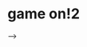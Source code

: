 # game on!2

<!-- For today's assignment submission, please share your game up to this point! Hopefully you've got a character and some interactions happening!

And in today's videos, I'm going to keep going with my Mario game and introduce, first, some bad guys, and then talk demonstrate detecting collisions.

Keep working over the weekend! Don't be afraid to reach out if you need some help. See you next week. -->

<!--
# enemy mine

"Today we'll look at some foolproof ways to make enemies. Fun, right? "

Today we talked about this concept of an enemy. Or, as I've said in the project description, foils. Which is to say, things that push back against our sense of self.

What we're really talking about is an 'other', or, another. We're talking about people and experiences that change us.

I'm inclined to follow people like Octavia Butler in viewing the 'other' as an opportunity to learn, grow, change and adapt.

And perhaps the biggest enemy is just, time. As in, we never have enough of it, unless we have too much of it.

In that super stupid landscape game that we looked at in the landscape excercise, as in many games (and in university courses, and jobs, and life itself!), we have a certain amount of time to do something and if we don't succeed in doing the thing in the right amount of time, then the game is over.

We often times want to show that time on the screen. So let's talk first about that.

Here's a little [sketch](https://editor.p5js.org/socalledsound/sketches/z7pFgr9AC) that does that, and only that. It counts down the time and shows it on the screen. It's a version of the code that runs the countdown timer in the landscape game. I could definitely do this with fewer variables, but I think more variables makes it maybe easier to see exactly what's going on?

In setup I use a function called millis(), which gets the current time in milliseconds

```
 timeStarted = millis();

```

Then, in the draw loop, I can get the current time and calculate elapsed and remaining time from that:

```

  //get the current time
  currentTime = millis();
  timeElapsed = currentTime - timeStarted;
  timeLeft = timeToCompleteLevel - timeElapsed

```

If the time is running out, let the player know:

```
  //if less than 5 seconds, change text color to red
  if(timeLeft < 5000){
    fill(255, 0, 0);
  } else {
    fill(0)
  }

```

And if time runs out, get rid of the timer and draw a game over screen. Otherwise, keep drawing the time left on the screen:

```
  if(timeLeft <= 0){
    background(0);
    fill(255);
    text('game over', 200, 200);

  } else {
      //convert the output of millis to a nicer format, check the console
  console.log(timeLeft);
  timeLeft = millisToMinutesAndSeconds(timeLeft)
  console.log(timeLeft);
  text(timeLeft, 200, 200)
  }
```

You can see I also use a helper function that converts the time to a more readable format.

```
//just a helper function to help show the time remaining in a nice format
function millisToMinutesAndSeconds(millis) {
const minutes = Math.floor(millis / 60000);
console.log(millis);
const seconds = ((millis % 60000) / 1000).toFixed(0);
return (seconds == 60 ? (minutes+1) + ":00" : minutes + ":" + (seconds < 10 ? "0" : "") + seconds);
}
```

This is actually some code that someone else wrote. First we divide millis by 60000, which is the number of milliseconds in an hour. Then we use the modulo from last class to get what's left after we get the hours. Make sense? And we divide that by 1000, rounding it off so we throw away any extra milliseconds.

The last line is maybe the most confusing. It's a super nice syntax for writing a conditional statement that is much shorter and clearer in some cases. It basically says

```
if(seconds == 60){
    //add one to minutes and return a string that displays the number of minutes and :00
} else {
    //return the number of minutes and
    if(seconds < 10){
        //return zero and then the number of seconds
        else{
            // return the number of seconds
        }
    }
}

```

It's called a ternary expression and it's kind of confusing at first, but once you get it, you find yourself using it ALL THE TIME.

But the great part also, is, you don't really have to understand what's going on here to use a function like that! You can just use it. Feed in millis, get back minutes:seconds.

# collision

Ok, so time is one part of the socalled enemy in this game, which, really, is more like desire than a traditional enemy, right? Now, this game is super boring, mostly because there isn't much to figure out. It's like a super simple puzzle.

But it does have another element that is common to many games, that I want to explore in a little more detail right now, which is collision detection.

Now first of all, I'm going to say that what we discuss here will be giving short time to a pretty complext topic. My first example was just sort of generally colluding, and in future examples we'll use the p5.play library. But you can get much more precise if you check individual points or vertices against each other, and that's generally how 'real' collision detection works. The math can get a little hairy, but it's kind of neat. If you want to take a look at what that looks like, here's an [example](https://editor.p5js.org/socalledsound/sketches/X_slFU6DU) that checks a collision between a pentagon and a complex polygon and [here](https://editor.p5js.org/socalledsound/sketches/3wNZL0zts) is one for a line/point collision. I ported both from an excellent online book called [collision detection](http://www.jeffreythompson.org/collision-detection/table_of_contents.php). The online examples are in processing, but porting the ideas to p5 is pretty straightforward as we've discussed before, and mostly has to do with changing the variables so that they aren't typed. More challenging is understanding the math involved, particularly if you're not already familiar with vectors and trigonometry. Again, as so often, I recommend Daniel Shiffman's really amazing [nature of code](https://natureofcode.com/book/chapter-1-vectors/) if you want to get deeper with this stuff! Chapter 1 dives right into vectors, and he presents the material in a really approachable way.

# back to the landscape game

Let's look again at the [code](https://editor.p5js.org/socalledsound/sketches/cjxO852kb) for my super stupid landscape game from last class. I want to walk you through the code, show you how you can follow the logical thread of a program and see how it's composed of interlocking functions that all work together to create a certain outcome. Learning to think like this is what learning to code is. Learning to write these small functions, that do only one or two things, and fit them together using the syntax tricks that we've been learning will make your life so much easier when it comes to writing code.

We know that our setup function runs first, and then our draw function runs in a loop. In setup we have a function called startGame and in draw we have a function called drawGame, which runs as long as the gameOver variable is false.

First, startGame:

```

//reset all the global variables to the initial state and make a new Level
function startGame(){
    counter = 0;
    score = 0;
    gameOver = false;
    level = new Level(imgs[counter]);
}

```

Here, we just reset all the gloabl variables to their beginning values and make a new Level. A Level is an organizing structure that I made. Let's take a look at its constructor function to see what kinds of data it stores:

```
//this is a class which keeps track of all the aspects of a level
class Level{
constructor(img){
    this.bg = img;
    this.door = new Door();
    this.targetX = this.door.handleX;
    this.targetY = this.door.handleY;
    this.player = new Player(this.targetX, this.targetY);
    this.totalTime = 15000;
    this.timeStarted = millis();
}

```

You can see that it keeps track of a background image, a door, a target -- the door handle -- a player -- which gets the target as parameters! -- , totalTime (time to complete the level) and timeStarted. So, it keeps track of the timer, which we looked at above. It's important to notice that we get a new image, a new door, a new player and a new timestarted each time we make a new level.

The Level also has methods for updating time and displaying the level -- the door the player, the time left, the score, which is everything on the screen -- on the canvas.

In the draw loop, I just say, if the game isn't over yet, then draw the game. And if it is, then draw game over onto the screen:

```
function draw() {
  //if the game isn't over then draw the game
  if(!gameOver){
    drawGame();
  } else {
    //if the game is over draw the game over screen
    background(0)
    drawGameOver();
  }
}
```

So let's take a look at this drawGame function, at line 213:

```

function drawGame(){
    //the level has a player which has a method to check to see if it reached the goal
    level.player.checkHand();

  //if the player has reached the goal then update the counter and make a new level
  if(level.player.atGoal){
      score++
      counter++
      level = new Level(imgs[counter%imgs.length]);
  }
    //display the level
    level.display();
}

```

Now we're starting to see where the collision is, right? Every time through the draw loop, the first thing we do is call a function called Level.player.checkHand(). Remember, each Level makes a new player, and we pass in the target that that player is trying to reach. Let's look at the checkHand method of the class Player. If you don't understand why we're checking the class Player for a function called checkHand, be sure to reach out to me! Here's the Player:

```

//our player constructor, gets remade for every level
class Player{
  constructor(targetX, targetY){
  this.x = random(0+100,width-100);
  this.y = 340;
  this.width = 30;
  this.height = 90;
  this.targetX = targetX;
  this.targetY = targetY;
  this.atGoal = false;
  }

  //draw the player
  display(){
    image(hand, this.x, this.y, this.width,this.height);
  }

  //functions to move the player by incrementing its x and y values
  moveUp(){
     this.y-=10;
  }

    moveDown(){
     this.y+=10;
  }

    moveLeft(){
     this.x-=10;
  }

    moveRight(){
     this.x+=10;
  }


  //check if the hand is near the doorknob
  checkHand(){
      let goal = dist(this.x + this.width/2, this.y, this.targetX, this.targetY);

      if(goal < 20 ){
        this.atGoal = true;
      }
  }



}

```

And we can see that the checkHand function is pretty straightforward, and uses a nice method from the p5 library called dist(), which calculates the distance between one x.y coordinate and another. So all I need to do is check what the distance between the target and the player is, and then, if it's close enough, set the player.atGoal property to true. Make sense? I got the number 20 sort of by trial and error, it was just what worked reasonably well, quickly. I could tighten that up but for a demo it seemed fine.

Back in the drawgame function now maybe it makes sense?

```
level.player.checkHand();

```

First we checkHand, which will set player.atGoal to true if the player has gotten close enough. Then if the player is at the goal we'll make a new level. Either way, we'll display the current level.

```
  if(level.player.atGoal){
      score++
      counter++
      level = new Level(imgs[counter%imgs.length]);
  }
    //display the level
    level.display();

```

And that, my friends, is a very very very simple example of collision detection. Let's look at another slightly more challenging example from the p5 examples: [bouncy bubbles](https://editor.p5js.org/p5/sketches/Motion:_Bouncy_Bubbles).

Hopefully this object-oriented approach is starting to make sense. Each one of these balls is a class named Ball. In setup, we use a for loop to make numBalls number of balls, passing in x and y coordinates, a diameter, an id number and the array called balls, which of course has the data for all of the balls.

In draw, we loop over the array of balls and call three methods on each ball: collide(), move(), and display(). Let's look at collide.

```
  collide() {
    for (let i = this.id + 1; i < numBalls; i++) {
      // console.log(others[i]);
      let dx = this.others[i].x - this.x;
      let dy = this.others[i].y - this.y;
      let distance = sqrt(dx * dx + dy * dy);
      let minDist = this.others[i].diameter / 2 + this.diameter / 2;
      //   console.log(distance);
      //console.log(minDist);
      if (distance < minDist) {
        //console.log("2");
        let angle = atan2(dy, dx);
        let targetX = this.x + cos(angle) * minDist;
        let targetY = this.y + sin(angle) * minDist;
        let ax = (targetX - this.others[i].x) * spring;
        let ay = (targetY - this.others[i].y) * spring;
        this.vx -= ax;
        this.vy -= ay;
        this.others[i].vx += ax;
        this.others[i].vy += ay;
      }
    }
  }
```

Remember, for each ball in the array, we run this function, which is a loop that starts at the index number in the array of the current ball and checks from here until the end of the array if this ball is colliding with any other ball.

Just like with the landscape game, we check the distance between the center of this ball and center of the ball being checked, to see if it's less than the radius (half of the diameter) of this ball + the radius of the other ball.

And then if it the balls are colliding (the radius of one is overlapping the radius of another), we turn it around, calculating a new trajectory for the ball with the help of a trig function called [atan2](https://p5js.org/reference/#/p5/atan2). How this works is beyond the scope of our current discussion and might distract us from colliders, but if you want to learn more I refer you to a book that I've mentioned in the past, Daniel Shiffman's [the nature of code](https://natureofcode.com/book/chapter-3-oscillation/) Chapter 3 explains this really well, for beginning trigonometry students!

The main thing I want you to take away from this is, we can keep track of a bunch of stuff in our program, using objects and we can compare the current location of all of those things and make decisions about what to do based on those collisions.

# p5.play - sprites and collisions

So far we've only really used one aspect of p5.play, which is the tools it has for helping us work with sprite sheets. But there's also a ton we can do with those sprite sheets (or sequences of images) once we get them loaded in.

And everything starts with a [Sprite](https://molleindustria.github.io/p5.play/docs/classes/Sprite.html).

I'm going to bring back the alien from the other day to illustrate how we can make a version of the ball colliders from above, using a Sprite.

We'll start with a simple [example](https://molleindustria.github.io/p5.play/examples/index.html?fileName=sprite6.js) from the p5.play examples.

As you can see, we create a variable called cloud and then set the value of that sprite to a sprite by calling the function createSprite() and passing in a location.

```
cloud = createSprite(400, 200);
```

Then, add an animation and a velocity:

```
cloud.addAnimation('normal', 'assets/cloud_breathing0001.png', 'assets/cloud_breathing0009.png');
cloud.velocity.x = 3;
```

Then in the main draw function we call drawSprites(). If we don't pass any values in, it will draw all of the sprites in the sketch. You can see that there is also a 'visible' property on our Sprite, which we can set to true or false. In the sketch there's also a conditional statement that moves the animation back to the left edge of the screen when it gets to the right edge.

```
  if(cloud.position.x > width){
        cloud.position.x = 0;
  }


```

In this sketch there's also a mousePressed function, that draws a nice sketch at the position of the mouse if it is clicked and sets a lifespan value, after which it will be removed from the sketch:

```

//every mouse press
function mousePressed() {

  //create a sprite
  var splat = createSprite(mouseX, mouseY);
  splat.addAnimation('normal', 'assets/asterisk_explode0001.png', 'assets/asterisk_explode0011.png');

  //set a self destruction timer (life)
  splat.life = 40;
}
```

These are things that we've done before without this library, so I hope this all makes a certain amount of sense at this point!

Now, another thing that we really want to be able to do is, changeAnimation. As [here](https://molleindustria.github.io/p5.play/examples/index.html?fileName=sprite3.js).

As you can see, we can add multiple animations to a sprite, give each one a key, and then depending on what's going on in our sketch, call changeAnimation(), passing in the appropriate key. Nice! Easy!

We can also set various collision methods on a Sprite. Here's another [example](https://molleindustria.github.io/p5.play/examples/index.html?fileName=collisions.js): overlap, collide and displace.

I think the comments here explain what's happening pretty well, in the draw loop, we check if

We can also make Groups of sprites, which will let us re-make the ball collider sketch from above, but with dancing aliens! You can see the code [here](https://editor.p5js.org/socalledsound/sketches/GGPGwFghg).

I make group called aliens and then in a for loop I create as many aliens as I want and add them to that group.

Then in my main draw loop I can just say

```
aliens.bounce(aliens);
```

Which is a lot like what we did up above with our array of balls, but I think you'll agree, it's kind of easier. Thank you [MolleIndustria](https://molleindustria.org/)!

And you can see another [example](https://molleindustria.github.io/p5.play/examples/index.html?fileName=collisions4.js) of this in the p5.play examples.

# landscapes and collisions

Now, if you remember from last time, we had made a landscape from tiles. I want to add a character to the scene from last time and check to see if that character is colliding with anything in the scene, using Sprites. You can get the code [here](https://github.com/socalledsound/SE-unit2-day14-spritescape/tree/05-with-character), I'll add a few notes of explanation.

First off, this player and most of this example comes from a weirdly hidden example in the p5.play examples. The characeter animation is a spritesheet. In preload, we load that, alomg with another animation for the jumping player.

```
player_sprite_sheet = loadSpriteSheet('player_spritesheet.png', player_frames);

  player_walk = loadAnimation(player_sprite_sheet);

  // An animation with a single frame for standing
  player_stand = loadAnimation(new SpriteSheet('player_spritesheet.png',
    [{'name':'player_stand', 'frame':{'x':284, 'y': 95, 'width': 70, 'height': 94}}]));

  player_jump = loadAnimation('ghost_standing0001.png', 'ghost_standing0007.png');


```

In setup, I make a player sprite as well as two groups of sprites for the landscape, one group for things that will have colliders and one for things that won't.

```

  landscape = new Group();
  backgroundSprites = new Group();
  // Create the Player sprite and add it's animations
  player_sprite = createSprite(140, 300, 40, 10);
  player_sprite.addAnimation('walk', player_walk);
  player_sprite.addAnimation('stand', player_stand);
  player_sprite.addAnimation('jump', player_jump);

```

Then, I mostly just use the code from last class to add these landscape sprites to the scene:

```
  for (var x = 0; x < TOTAL_COLUMNS; x++) {
    addLandscapeCollider('snow.png', x, TOTAL_ROWS - 1);
  }

  // Draw the sign tiles
   addBackgroundSprite('signRight.png', 0, TOTAL_ROWS - 2);
  addBackgroundSprite('signExit.png', 0, 0);

  //draw some more stuff
  addLandscapeCollider('dirtCliffLeft.png', 1, 2);
  addLandscapeCollider('dirtCliffRight.png', 2, 2);
  addLandscapeCollider('grassCliffLeft.png', 4, 4);
  addLandscapeCollider('grassCliffRight.png', 5, 4);

}

```

And then in the draw loop, I draw all of the sprites and then for sprites that I want to check for a collision with the player sprite, I call the Sprite.collide method:

```
  clear();
  background(0);
  drawSprites(backgroundSprites);
  drawSprites(landscape);
  touchScreen();
  gravity();
  movePlayer();
  player_sprite.collide(landscape);
  drawSprites();

```

I should add that I had some trouble using a sprite sheet tile as an image for a sprite, in the end I ended up needing to write a helper function to get the image data out of the sprite sheet. If you run into any trouble be sure to reach out and I'll show you what I had to do.

# finally

I hope this has given you some ideas about how to work with sprites and how to build your game! There are many different directions for you to go from here. I'll leave you with some links for further inspiration.

First, that sky-muse code from last class. Check it out again! I think of this as a game....sort of? Or, certainly something that would count as a game for our purposes. At some point I'm going to see if I can rewrite it, better, myself, I really like the fluid effect it uses, which is very much like this [code](https://editor.p5js.org/codingtrain/sketches/L_ME8qKmQ) you can learn about in a Daniel Shiffman [tutorial](https://thecodingtrain.com/CodingChallenges/036-blobby.html). But it evolves over time, she really ran with that effect and did some interesting things, I think. And although the code is pretty disorganized and maybe hard to read, it works! So who cares. Don't feel like you have to use classes, or compose with functions or any of the rest of it, if just writing stuff out in order works better for you right now, then do that!

[sky-muse code](https://editor.p5js.org/socalledsound/sketches/B-8Md6Bz5)

Also, don't forget, the p5.play examples have four games made in p5.play that you can riff off of, in the examples. For instance, [asteroids](https://molleindustria.github.io/p5.play/examples/index.html?fileName=asteroids.js).

Here's a frogger style game you can code with Daniel Shiffman: [link](https://thecodingtrain.com/CodingChallenges/072.1-frogger.html).

And here's one on [Space Invaders](https://thecodingtrain.com/CodingChallenges/005-space-invaders-p5.html).

Also, [flappy bird](https://thecodingtrain.com/CodingChallenges/031-flappybird.html). And [angry birds](https://thecodingtrain.com/CodingChallenges/138-angry-birds.html). Boy that guy sure makes a lot of videos. We're lucky to have him.

If you're ready to open your mind up to nested for loops and matrixes, this [tutorial](https://www.youtube.com/watch?v=H2aW5V46khA), which builds tetris in vanills js (no p5) is really great. He doesn't explain all that much but the coding style is really, really nice. I just love the way he handles the objects and collision detection. He uses the canvas without p5, so you can also get a sense of what that's like from that video.

The same friendly swedish fellow also has a long series on making super mario in the canvas, without p5. In it, he explores, for instance, a more comprehensive approach to building a landscape from tiles and then checking for collisions. Highly recommended if these things interest you! [link](https://www.youtube.com/watch?v=g-FpDQ8Eqw8)

And here's a [game](https://github.com/socalledsound/soundgame-badlandsclone) that I've been working on, with p5. I was originally going to have the making of this game be the core tutorial of this unit but I realized it was maybe too specific and involved and I thought you'd appreciate the p5.play stuff so I branched out. But, I'm still slowly building it and I'll probably keep building it here and there for the rest of the semester, I'll share it with you as I go along.

<!-- And finally, I made a little [video]() for you that goes through the process of drawing an animation by hand, digitizing it, and bringing it in to p5 or p5.play.  You probably don't need it at this point, but if you do, it's there. -->

<!--
Today we talked about this concept of an enemy. Or, as I've said in the project description, foils. Which is to say, things that push back against our sense of self.

What we're really talking about is an 'other', or, another. We're talking about people and experiences that change us.

I'm inclined to follow people like Octavia Butler in viewing the 'other' as an opportunity to learn, grow, change and adapt.

And perhaps the biggest enemy is just, time. As in, we never have enough of it, unless we have too much of it.

In that super stupid landscape game that we looked at in the landscape excercise, as in many games (and in university courses, and jobs, and life itself!), we have a certain amount of time to do something and if we don't succeed in doing the thing in the right amount of time, then the game is over.

We often times want to show that time on the screen. So let's talk first about that.

Here's a little [sketch](https://editor.p5js.org/socalledsound/sketches/z7pFgr9AC) that does that, and only that. It counts down the time and shows it on the screen. It's a version of the code that runs the countdown timer in the landscape game. I could definitely do this with fewer variables, but I think more variables makes it maybe easier to see exactly what's going on?

In setup I use a function called millis(), which gets the current time in milliseconds

```
 timeStarted = millis();

```

Then, in the draw loop, I can get the current time and calculate elapsed and remaining time from that:

```

  //get the current time
  currentTime = millis();
  timeElapsed = currentTime - timeStarted;
  timeLeft = timeToCompleteLevel - timeElapsed

```

If the time is running out, let the player know:

```
  //if less than 5 seconds, change text color to red
  if(timeLeft < 5000){
    fill(255, 0, 0);
  } else {
    fill(0)
  }

```

And if time runs out, get rid of the timer and draw a game over screen. Otherwise, keep drawing the time left on the screen:

```
  if(timeLeft <= 0){
    background(0);
    fill(255);
    text('game over', 200, 200);

  } else {
      //convert the output of millis to a nicer format, check the console
  console.log(timeLeft);
  timeLeft = millisToMinutesAndSeconds(timeLeft)
  console.log(timeLeft);
  text(timeLeft, 200, 200)
  }
```

You can see I also use a helper function that converts the time to a more readable format.

```
//just a helper function to help show the time remaining in a nice format
function millisToMinutesAndSeconds(millis) {
const minutes = Math.floor(millis / 60000);
console.log(millis);
const seconds = ((millis % 60000) / 1000).toFixed(0);
return (seconds == 60 ? (minutes+1) + ":00" : minutes + ":" + (seconds < 10 ? "0" : "") + seconds);
}
```

This is actually some code that someone else wrote. First we divide millis by 60000, which is the number of milliseconds in an hour. Then we use the modulo from last class to get what's left after we get the hours. Make sense? And we divide that by 1000, rounding it off so we throw away any extra milliseconds.

The last line is maybe the most confusing. It's a super nice syntax for writing a conditional statement that is much shorter and clearer in some cases. It basically says

```
if(seconds == 60){
    //add one to minutes and return a string that displays the number of minutes and :00
} else {
    //return the number of minutes and
    if(seconds < 10){
        //return zero and then the number of seconds
        else{
            // return the number of seconds
        }
    }
}

```

It's called a ternary expression and it's kind of confusing at first, but once you get it, you find yourself using it ALL THE TIME.

But the great part also, is, you don't really have to understand what's going on here to use a function like that! You can just use it. Feed in millis, get back minutes:seconds.

# collision

Ok, so time is one part of the socalled enemy in this game, which, really, is more like desire than a traditional enemy, right? Now, this game is super boring, mostly because there isn't much to figure out. It's like a super simple puzzle.

But it does have another element that is common to many games, that I want to explore in a little more detail right now, which is collision detection.

Now first of all, I'm going to say that what we discuss here will be giving short time to a pretty complext topic. My first example was just sort of generally colluding, and in future examples we'll use the p5.play library. But you can get much more precise if you check individual points or vertices against each other, and that's generally how 'real' collision detection works. The math can get a little hairy, but it's kind of neat. If you want to take a look at what that looks like, here's an [example](https://editor.p5js.org/socalledsound/sketches/X_slFU6DU) that checks a collision between a pentagon and a complex polygon and [here](https://editor.p5js.org/socalledsound/sketches/3wNZL0zts) is one for a line/point collision. I ported both from an excellent online book called [collision detection](http://www.jeffreythompson.org/collision-detection/table_of_contents.php). The online examples are in processing, but porting the ideas to p5 is pretty straightforward as we've discussed before, and mostly has to do with changing the variables so that they aren't typed. More challenging is understanding the math involved, particularly if you're not already familiar with vectors and trigonometry. Again, as so often, I recommend Daniel Shiffman's really amazing [nature of code](https://natureofcode.com/book/chapter-1-vectors/) if you want to get deeper with this stuff! Chapter 1 dives right into vectors, and he presents the material in a really approachable way.

# back to the landscape game

Let's look again at the [code](https://editor.p5js.org/socalledsound/sketches/cjxO852kb) for my super stupid landscape game from last class. I want to walk you through the code, show you how you can follow the logical thread of a program and see how it's composed of interlocking functions that all work together to create a certain outcome. Learning to think like this is what learning to code is. Learning to write these small functions, that do only one or two things, and fit them together using the syntax tricks that we've been learning will make your life so much easier when it comes to writing code.

We know that our setup function runs first, and then our draw function runs in a loop. In setup we have a function called startGame and in draw we have a function called drawGame, which runs as long as the gameOver variable is false.

First, startGame:

```

//reset all the global variables to the initial state and make a new Level
function startGame(){
    counter = 0;
    score = 0;
    gameOver = false;
    level = new Level(imgs[counter]);
}

```

Here, we just reset all the gloabl variables to their beginning values and make a new Level. A Level is an organizing structure that I made. Let's take a look at its constructor function to see what kinds of data it stores:

```
//this is a class which keeps track of all the aspects of a level
class Level{
constructor(img){
    this.bg = img;
    this.door = new Door();
    this.targetX = this.door.handleX;
    this.targetY = this.door.handleY;
    this.player = new Player(this.targetX, this.targetY);
    this.totalTime = 15000;
    this.timeStarted = millis();
}

```

You can see that it keeps track of a background image, a door, a target -- the door handle -- a player -- which gets the target as parameters! -- , totalTime (time to complete the level) and timeStarted. So, it keeps track of the timer, which we looked at above. It's important to notice that we get a new image, a new door, a new player and a new timestarted each time we make a new level.

The Level also has methods for updating time and displaying the level -- the door the player, the time left, the score, which is everything on the screen -- on the canvas.

In the draw loop, I just say, if the game isn't over yet, then draw the game. And if it is, then draw game over onto the screen:

```
function draw() {
  //if the game isn't over then draw the game
  if(!gameOver){
    drawGame();
  } else {
    //if the game is over draw the game over screen
    background(0)
    drawGameOver();
  }
}
```

So let's take a look at this drawGame function, at line 213:

```

function drawGame(){
    //the level has a player which has a method to check to see if it reached the goal
    level.player.checkHand();

  //if the player has reached the goal then update the counter and make a new level
  if(level.player.atGoal){
      score++
      counter++
      level = new Level(imgs[counter%imgs.length]);
  }
    //display the level
    level.display();
}

```

Now we're starting to see where the collision is, right? Every time through the draw loop, the first thing we do is call a function called Level.player.checkHand(). Remember, each Level makes a new player, and we pass in the target that that player is trying to reach. Let's look at the checkHand method of the class Player. If you don't understand why we're checking the class Player for a function called checkHand, be sure to reach out to me! Here's the Player:

```

//our player constructor, gets remade for every level
class Player{
  constructor(targetX, targetY){
  this.x = random(0+100,width-100);
  this.y = 340;
  this.width = 30;
  this.height = 90;
  this.targetX = targetX;
  this.targetY = targetY;
  this.atGoal = false;
  }

  //draw the player
  display(){
    image(hand, this.x, this.y, this.width,this.height);
  }

  //functions to move the player by incrementing its x and y values
  moveUp(){
     this.y-=10;
  }

    moveDown(){
     this.y+=10;
  }

    moveLeft(){
     this.x-=10;
  }

    moveRight(){
     this.x+=10;
  }


  //check if the hand is near the doorknob
  checkHand(){
      let goal = dist(this.x + this.width/2, this.y, this.targetX, this.targetY);

      if(goal < 20 ){
        this.atGoal = true;
      }
  }



}

```

And we can see that the checkHand function is pretty straightforward, and uses a nice method from the p5 library called dist(), which calculates the distance between one x.y coordinate and another. So all I need to do is check what the distance between the target and the player is, and then, if it's close enough, set the player.atGoal property to true. Make sense? I got the number 20 sort of by trial and error, it was just what worked reasonably well, quickly. I could tighten that up but for a demo it seemed fine.

Back in the drawgame function now maybe it makes sense?

```
level.player.checkHand();

```

First we checkHand, which will set player.atGoal to true if the player has gotten close enough. Then if the player is at the goal we'll make a new level. Either way, we'll display the current level.

```
  if(level.player.atGoal){
      score++
      counter++
      level = new Level(imgs[counter%imgs.length]);
  }
    //display the level
    level.display();

```

And that, my friends, is a very very very simple example of collision detection. Let's look at another slightly more challenging example from the p5 examples: [bouncy bubbles](https://editor.p5js.org/p5/sketches/Motion:_Bouncy_Bubbles).

Hopefully this object-oriented approach is starting to make sense. Each one of these balls is a class named Ball. In setup, we use a for loop to make numBalls number of balls, passing in x and y coordinates, a diameter, an id number and the array called balls, which of course has the data for all of the balls.

In draw, we loop over the array of balls and call three methods on each ball: collide(), move(), and display(). Let's look at collide.

```
  collide() {
    for (let i = this.id + 1; i < numBalls; i++) {
      // console.log(others[i]);
      let dx = this.others[i].x - this.x;
      let dy = this.others[i].y - this.y;
      let distance = sqrt(dx * dx + dy * dy);
      let minDist = this.others[i].diameter / 2 + this.diameter / 2;
      //   console.log(distance);
      //console.log(minDist);
      if (distance < minDist) {
        //console.log("2");
        let angle = atan2(dy, dx);
        let targetX = this.x + cos(angle) * minDist;
        let targetY = this.y + sin(angle) * minDist;
        let ax = (targetX - this.others[i].x) * spring;
        let ay = (targetY - this.others[i].y) * spring;
        this.vx -= ax;
        this.vy -= ay;
        this.others[i].vx += ax;
        this.others[i].vy += ay;
      }
    }
  }
```

Remember, for each ball in the array, we run this function, which is a loop that starts at the index number in the array of the current ball and checks from here until the end of the array if this ball is colliding with any other ball.

Just like with the landscape game, we check the distance between the center of this ball and center of the ball being checked, to see if it's less than the radius (half of the diameter) of this ball + the radius of the other ball.

And then if it the balls are colliding (the radius of one is overlapping the radius of another), we turn it around, calculating a new trajectory for the ball with the help of a trig function called [atan2](https://p5js.org/reference/#/p5/atan2). How this works is beyond the scope of our current discussion and might distract us from colliders, but if you want to learn more I refer you to a book that I've mentioned in the past, Daniel Shiffman's [the nature of code](https://natureofcode.com/book/chapter-3-oscillation/) Chapter 3 explains this really well, for beginning trigonometry students!

The main thing I want you to take away from this is, we can keep track of a bunch of stuff in our program, using objects and we can compare the current location of all of those things and make decisions about what to do based on those collisions.

# p5.play - sprites and collisions

So far we've only really used one aspect of p5.play, which is the tools it has for helping us work with sprite sheets. But there's also a ton we can do with those sprite sheets (or sequences of images) once we get them loaded in.

And everything starts with a [Sprite](https://molleindustria.github.io/p5.play/docs/classes/Sprite.html).

I'm going to bring back the alien from the other day to illustrate how we can make a version of the ball colliders from above, using a Sprite.

We'll start with a simple [example](https://molleindustria.github.io/p5.play/examples/index.html?fileName=sprite6.js) from the p5.play examples.

As you can see, we create a variable called cloud and then set the value of that sprite to a sprite by calling the function createSprite() and passing in a location.

```
cloud = createSprite(400, 200);
```

Then, add an animation and a velocity:

```
cloud.addAnimation('normal', 'assets/cloud_breathing0001.png', 'assets/cloud_breathing0009.png');
cloud.velocity.x = 3;
```

Then in the main draw function we call drawSprites(). If we don't pass any values in, it will draw all of the sprites in the sketch. You can see that there is also a 'visible' property on our Sprite, which we can set to true or false. In the sketch there's also a conditional statement that moves the animation back to the left edge of the screen when it gets to the right edge.

```
  if(cloud.position.x > width){
        cloud.position.x = 0;
  }


```

In this sketch there's also a mousePressed function, that draws a nice sketch at the position of the mouse if it is clicked and sets a lifespan value, after which it will be removed from the sketch:

```

//every mouse press
function mousePressed() {

  //create a sprite
  var splat = createSprite(mouseX, mouseY);
  splat.addAnimation('normal', 'assets/asterisk_explode0001.png', 'assets/asterisk_explode0011.png');

  //set a self destruction timer (life)
  splat.life = 40;
}
```

These are things that we've done before without this library, so I hope this all makes a certain amount of sense at this point!

Now, another thing that we really want to be able to do is, changeAnimation. As [here](https://molleindustria.github.io/p5.play/examples/index.html?fileName=sprite3.js).

As you can see, we can add multiple animations to a sprite, give each one a key, and then depending on what's going on in our sketch, call changeAnimation(), passing in the appropriate key. Nice! Easy!

We can also set various collision methods on a Sprite. Here's another [example](https://molleindustria.github.io/p5.play/examples/index.html?fileName=collisions.js): overlap, collide and displace.

I think the comments here explain what's happening pretty well, in the draw loop, we check if

We can also make Groups of sprites, which will let us re-make the ball collider sketch from above, but with dancing aliens! You can see the code [here](https://editor.p5js.org/socalledsound/sketches/GGPGwFghg).

I make group called aliens and then in a for loop I create as many aliens as I want and add them to that group.

Then in my main draw loop I can just say

```
aliens.bounce(aliens);
```

Which is a lot like what we did up above with our array of balls, but I think you'll agree, it's kind of easier. Thank you [MolleIndustria](https://molleindustria.org/)!

And you can see another [example](https://molleindustria.github.io/p5.play/examples/index.html?fileName=collisions4.js) of this in the p5.play examples.

# landscapes and collisions

Now, if you remember from last time, we had made a landscape from tiles. I want to add a character to the scene from last time and check to see if that character is colliding with anything in the scene, using Sprites. You can get the code [here](https://github.com/socalledsound/SE-unit2-day14-spritescape/tree/05-with-character), I'll add a few notes of explanation.

First off, this player and most of this example comes from a weirdly hidden example in the p5.play examples. The characeter animation is a spritesheet. In preload, we load that, alomg with another animation for the jumping player.

```
player_sprite_sheet = loadSpriteSheet('player_spritesheet.png', player_frames);

  player_walk = loadAnimation(player_sprite_sheet);

  // An animation with a single frame for standing
  player_stand = loadAnimation(new SpriteSheet('player_spritesheet.png',
    [{'name':'player_stand', 'frame':{'x':284, 'y': 95, 'width': 70, 'height': 94}}]));

  player_jump = loadAnimation('ghost_standing0001.png', 'ghost_standing0007.png');


```

In setup, I make a player sprite as well as two groups of sprites for the landscape, one group for things that will have colliders and one for things that won't.

```

  landscape = new Group();
  backgroundSprites = new Group();
  // Create the Player sprite and add it's animations
  player_sprite = createSprite(140, 300, 40, 10);
  player_sprite.addAnimation('walk', player_walk);
  player_sprite.addAnimation('stand', player_stand);
  player_sprite.addAnimation('jump', player_jump);

```

Then, I mostly just use the code from last class to add these landscape sprites to the scene:

```
  for (var x = 0; x < TOTAL_COLUMNS; x++) {
    addLandscapeCollider('snow.png', x, TOTAL_ROWS - 1);
  }

  // Draw the sign tiles
   addBackgroundSprite('signRight.png', 0, TOTAL_ROWS - 2);
  addBackgroundSprite('signExit.png', 0, 0);

  //draw some more stuff
  addLandscapeCollider('dirtCliffLeft.png', 1, 2);
  addLandscapeCollider('dirtCliffRight.png', 2, 2);
  addLandscapeCollider('grassCliffLeft.png', 4, 4);
  addLandscapeCollider('grassCliffRight.png', 5, 4);

}

```

And then in the draw loop, I draw all of the sprites and then for sprites that I want to check for a collision with the player sprite, I call the Sprite.collide method:

```
  clear();
  background(0);
  drawSprites(backgroundSprites);
  drawSprites(landscape);
  touchScreen();
  gravity();
  movePlayer();
  player_sprite.collide(landscape);
  drawSprites();

```

I should add that I had some trouble using a sprite sheet tile as an image for a sprite, in the end I ended up needing to write a helper function to get the image data out of the sprite sheet. If you run into any trouble be sure to reach out and I'll show you what I had to do.

# finally

I hope this has given you some ideas about how to work with sprites and how to build your game! There are many different directions for you to go from here. I'll leave you with some links for further inspiration.

First, that sky-muse code from last class. Check it out again! I think of this as a game....sort of? Or, certainly something that would count as a game for our purposes. At some point I'm going to see if I can rewrite it, better, myself, I really like the fluid effect it uses, which is very much like this [code](https://editor.p5js.org/codingtrain/sketches/L_ME8qKmQ) you can learn about in a Daniel Shiffman [tutorial](https://thecodingtrain.com/CodingChallenges/036-blobby.html). But it evolves over time, she really ran with that effect and did some interesting things, I think. And although the code is pretty disorganized and maybe hard to read, it works! So who cares. Don't feel like you have to use classes, or compose with functions or any of the rest of it, if just writing stuff out in order works better for you right now, then do that!

[sky-muse code](https://editor.p5js.org/socalledsound/sketches/B-8Md6Bz5)

Also, don't forget, the p5.play examples have four games made in p5.play that you can riff off of, in the examples. For instance, [asteroids](https://molleindustria.github.io/p5.play/examples/index.html?fileName=asteroids.js).

Here's a frogger style game you can code with Daniel Shiffman: [link](https://thecodingtrain.com/CodingChallenges/072.1-frogger.html).

And here's one on [Space Invaders](https://thecodingtrain.com/CodingChallenges/005-space-invaders-p5.html).

Also, [flappy bird](https://thecodingtrain.com/CodingChallenges/031-flappybird.html). And [angry birds](https://thecodingtrain.com/CodingChallenges/138-angry-birds.html). Boy that guy sure makes a lot of videos. We're lucky to have him.

If you're ready to open your mind up to nested for loops and matrixes, this [tutorial](https://www.youtube.com/watch?v=H2aW5V46khA), which builds tetris in vanills js (no p5) is really great. He doesn't explain all that much but the coding style is really, really nice. I just love the way he handles the objects and collision detection. He uses the canvas without p5, so you can also get a sense of what that's like from that video.

The same friendly swedish fellow also has a long series on making super mario in the canvas, without p5. In it, he explores, for instance, a more comprehensive approach to building a landscape from tiles and then checking for collisions. Highly recommended if these things interest you! [link](https://www.youtube.com/watch?v=g-FpDQ8Eqw8)

And here's a [game](https://github.com/socalledsound/soundgame-badlandsclone) that I've been working on, with p5. I was originally going to have the making of this game be the core tutorial of this unit but I realized it was maybe too specific and involved and I thought you'd appreciate the p5.play stuff so I branched out. But, I'm still slowly building it and I'll probably keep building it here and there for the rest of the semester, I'll share it with you as I go along.-->

<!-- And finally, I made a little [video]() for you that goes through the process of drawing an animation by hand, digitizing it, and bringing it in to p5 or p5.play.  You probably don't need it at this point, but if you do, it's there. -->

<!--For today's assignment, please share your game up to this point! Hopefully you've got a landscape, a character and some interactions happening!

Keep working over the weekend! Don't be afraid to reach out if you need some help. See you next week. --> -->
